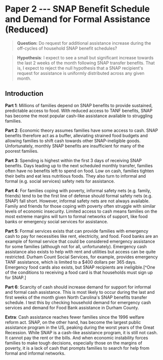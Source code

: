 # Paper 2 --- SNAP Benefit Schedule and Demand for Formal Assistance (Reduced)

> **Question:** Do request for additional assistance increase during the off-cycles of household SNAP benefit schedules?

> **Hypothesis**: I expect to see a small but significant increase towards the last 2 weeks of the month following SNAP transfer benefits. That is, I expect to reject the null hypothesis that a SNAP recipient's request for assistance is uniformly distributed across any given month.

## Introduction

**Part 1**: Millions of families depend on SNAP benefits to provide sustained, predictable access to food. With reduced access to TANF benefits, SNAP has become the most popular cash-like assistance available to struggling families.

**Part 2**: Economic theory assumes families have some access to cash. SNAP benefits therefore act as a buffer, alleviating strained food budgets and allowing families to shift cash towards other SNAP-ineligible goods. Unfortunately, monthly SNAP benefits are insufficient for many of the poorest families.

**Part 3**: Spending is highest within the first 3 days of receiving SNAP benefits. Days leading up to the next scheduled monthly transfer, families often have no benefits left to spend on food. Low on cash, families tighten their belts and eat less nutritious foods. They also turn to informal and formal (e.g. social services) safety nets for assistance. 

**Part 4**: For families coping with poverty, informal safety nets (e.g. family, friends) tend to be the first line of defense should formal safety nets (e.g. SNAP) fall short. However, informal safety nets are not always available. Family and friends for those coping with poverty often struggle with similar levels of economic insecurity. Limited access to cash means families on the most extreme margins will turn to formal networks of support, like food banks or emergency social services for assistance.

**Part 5**: Formal services exists that can provide families with emergency cash to pay for necessities like rent, electricity, and food. Food banks are an example of formal service that could be considered emergency assistance for some families (although not for all, unfortunately). Emergency cash assistance also exists to help with rent and utilities but access can be quite restricted. Durham Count Social Services, for example, provides emergency TANF assistance, which is limited to a $400 dollars per 365 days. Emergency food cards also exists, but SNAP recipients are ineligible.[^One of the conditions to receiving a food card is that households must sign up for SNAP.]

**Part 6**: Scarcity of cash should increase demand for support for informal and formal cash assistance. This is most likely to occur during the last and first weeks of the month given North Carolina's SNAP benefits transfer schedule. I test this by checking household demand for emergency cash services and demand for Food Bank assistance in Durham County.


 



**Extra**: Cash assistance reaches fewer families since the 1996 welfare reform act. SNAP, on the other hand, has become the largest public assistance program in the US, peaking during the worst years of the Great Recession. While SNAP is a cash-like assistance program, it is still not cash. It cannot pay the rent or the bills. And when economic instability forces families to make tough decisions, especially those on the margins of poverty, it is a lack of cash that prompts families to search for help from formal and informal networks.


